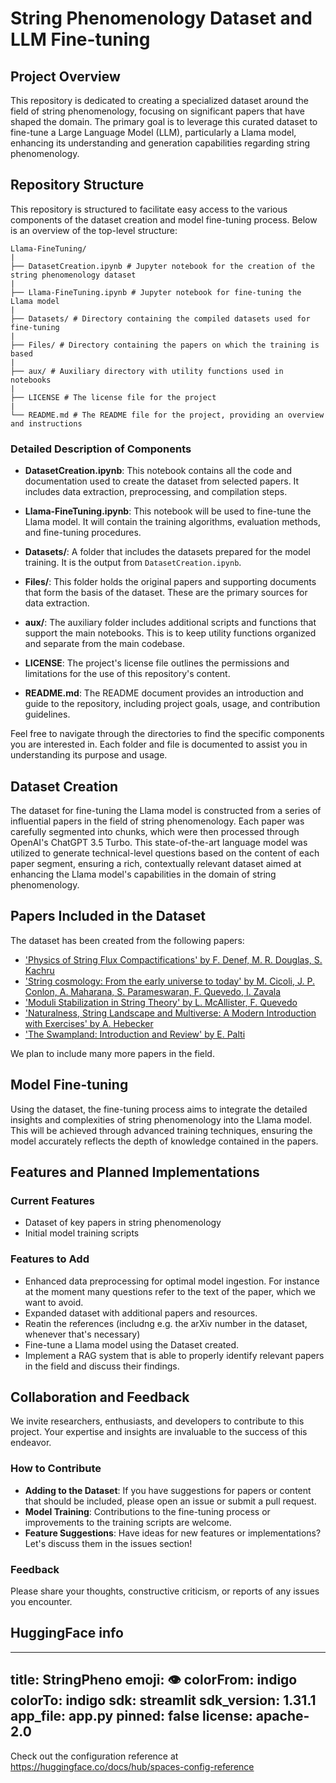 # String Phenomenology Dataset and LLM Fine-tuning

## Project Overview

This repository is dedicated to creating a specialized dataset around the field of string phenomenology, focusing on significant papers that have shaped the domain. The primary goal is to leverage this curated dataset to fine-tune a Large Language Model (LLM), particularly a Llama model, enhancing its understanding and generation capabilities regarding string phenomenology.

## Repository Structure

This repository is structured to facilitate easy access to the various components of the dataset creation and model fine-tuning process. Below is an overview of the top-level structure:

```
Llama-FineTuning/
|
├── DatasetCreation.ipynb # Jupyter notebook for the creation of the string phenomenology dataset
|
├── Llama-FineTuning.ipynb # Jupyter notebook for fine-tuning the Llama model
|
├── Datasets/ # Directory containing the compiled datasets used for fine-tuning
|
├── Files/ # Directory containing the papers on which the training is based
|
├── aux/ # Auxiliary directory with utility functions used in notebooks
|
├── LICENSE # The license file for the project
|
└── README.md # The README file for the project, providing an overview and instructions
```

### Detailed Description of Components

- **DatasetCreation.ipynb**: This notebook contains all the code and documentation used to create the dataset from selected papers. It includes data extraction, preprocessing, and compilation steps.

- **Llama-FineTuning.ipynb**: This notebook will be used to fine-tune the Llama model. It will contain the training algorithms, evaluation methods, and fine-tuning procedures.

- **Datasets/**: A folder that includes the datasets prepared for the model training. It is the output from `DatasetCreation.ipynb`.

- **Files/**: This folder holds the original papers and supporting documents that form the basis of the dataset. These are the primary sources for data extraction.

- **aux/**: The auxiliary folder includes additional scripts and functions that support the main notebooks. This is to keep utility functions organized and separate from the main codebase.

- **LICENSE**: The project's license file outlines the permissions and limitations for the use of this repository's content.

- **README.md**: The README document provides an introduction and guide to the repository, including project goals, usage, and contribution guidelines.

Feel free to navigate through the directories to find the specific components you are interested in. Each folder and file is documented to assist you in understanding its purpose and usage.


## Dataset Creation

The dataset for fine-tuning the Llama model is constructed from a series of influential papers in the field of string phenomenology. Each paper was carefully segmented into chunks, which were then processed through OpenAI's ChatGPT 3.5 Turbo. This state-of-the-art language model was utilized to generate technical-level questions based on the content of each paper segment, ensuring a rich, contextually relevant dataset aimed at enhancing the Llama model's capabilities in the domain of string phenomenology.


## Papers Included in the Dataset

The dataset has been created from the following papers:

- ['Physics of String Flux Compactifications' by F. Denef, M. R. Douglas, S. Kachru](https://inspirehep.net/literature/741903)
- ['String cosmology: From the early universe to today' by M. Cicoli, J. P. Conlon, A. Maharana, S. Parameswaran, F. Quevedo, I. Zavala](https://inspirehep.net/literature/2640110)
- ['Moduli Stabilization in String Theory' by L. McAllister, F. Quevedo](https://inspirehep.net/literature/2715847)
- ['Naturalness, String Landscape and Multiverse: A Modern Introduction with Exercises' by A. Hebecker](https://inspirehep.net/literature/1854305)
- ['The Swampland: Introduction and Review' by E. Palti](https://inspirehep.net/literature/1725205)

We plan to include many more papers in the field.

## Model Fine-tuning

Using the dataset, the fine-tuning process aims to integrate the detailed insights and complexities of string phenomenology into the Llama model. This will be achieved through advanced training techniques, ensuring the model accurately reflects the depth of knowledge contained in the papers.

## Features and Planned Implementations

### Current Features

- Dataset of key papers in string phenomenology
- Initial model training scripts

### Features to Add

- Enhanced data preprocessing for optimal model ingestion. For instance at the moment many questions refer to the text of the paper, which we want to avoid.
- Expanded dataset with additional papers and resources.
- Reatin the references (includng e.g. the arXiv number in the dataset, whenever that's necessary)
- Fine-tune a Llama model using the Dataset created.
- Implement a RAG system that is able to properly identify relevant papers in the field and discuss their findings.

## Collaboration and Feedback

We invite researchers, enthusiasts, and developers to contribute to this project. Your expertise and insights are invaluable to the success of this endeavor.

### How to Contribute

- **Adding to the Dataset**: If you have suggestions for papers or content that should be included, please open an issue or submit a pull request.
- **Model Training**: Contributions to the fine-tuning process or improvements to the training scripts are welcome.
- **Feature Suggestions**: Have ideas for new features or implementations? Let's discuss them in the issues section!

### Feedback

Please share your thoughts, constructive criticism, or reports of any issues you encounter.


## HuggingFace info

---
title: StringPheno
emoji: 👁
colorFrom: indigo
colorTo: indigo
sdk: streamlit
sdk_version: 1.31.1
app_file: app.py
pinned: false
license: apache-2.0
---

Check out the configuration reference at https://huggingface.co/docs/hub/spaces-config-reference
